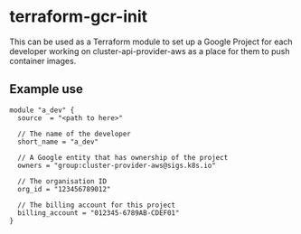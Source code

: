 terraform-gcr-init
==================

This can be used as a Terraform module to set up a Google Project
for each developer working on cluster-api-provider-aws as a place for them
to push container images.

## Example use

``` hcl
module "a_dev" {
  source  = "<path to here>"

  // The name of the developer
  short_name = "a_dev"

  // A Google entity that has ownership of the project
  owners = "group:cluster-provider-aws@sigs.k8s.io"

  // The organisation ID
  org_id = "123456789012"

  // The billing account for this project
  billing_account = "012345-6789AB-CDEF01"
}
```
